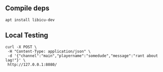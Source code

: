 

## Compile deps

```
apt install libicu-dev
```

## Local Testing

```
curl -X POST \
 -H "Content-Type: application/json" \
 -d '{"channel":"main","playername":"somedude","message":"rant about lag!"}' \
 http://127.0.0.1:8080/
```
